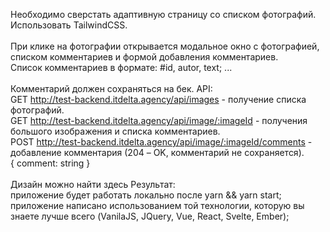 Необходимо сверстать адаптивную страницу со списком фотографий. Использовать TailwindCSS.<br><br>
При клике на фотографии открывается модальное окно с фотографией, списком комментариев и формой добавления комментариев.<br>
Список комментариев в формате: #id, autor, text; ...<br><br>
Комментарий должен сохраняться на бек.
API:<br>
GET http://test-backend.itdelta.agency/api/images - получение списка фотографий.<br>
GET http://test-backend.itdelta.agency/api/image/:imageId - получения большого изображения и списка комментариев.<br>
POST http://test-backend.itdelta.agency/api/image/:imageId/comments - добавление комментария (204 – OK, комментарий не сохраняется).<br>
{ comment: string }<br><br>
Дизайн можно найти здесь
Результат:<br>
приложение будет работать локально после yarn && yarn start;<br>
приложение написано использованием той технологии, которую вы знаете лучше всего (VanilaJS, JQuery, Vue, React, Svelte, Ember);

